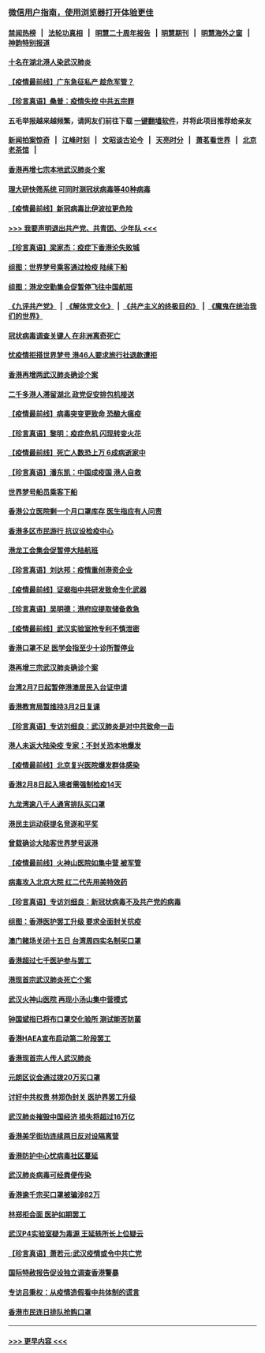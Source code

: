 ### [微信用户指南，使用浏览器打开体验更佳](https://github.com/gfw-breaker/banned-news1/blob/master/indexes/wechat-guide.md?t=0)
#### [禁闻热榜](热点新闻.md?t=0)  &nbsp;&nbsp;|&nbsp;&nbsp; [法轮功真相](https://github.com/gfw-breaker/truth/blob/master/README.md?t=0) &nbsp;&nbsp;|&nbsp;&nbsp; [明慧二十周年报告](https://github.com/gfw-breaker/mh-reports/blob/master/README.md?t=0) &nbsp;&nbsp;|&nbsp;&nbsp;[明慧期刊](https://github.com/gfw-breaker/mh-qikan) &nbsp;&nbsp;|&nbsp;&nbsp; [明慧海外之窗](https://github.com/gfw-breaker/mh-news/blob/master/README.md?t=0) &nbsp;&nbsp;|&nbsp;&nbsp; [神韵特别报道](https://github.com/gfw-breaker/mh-news/blob/master/shenyun.md?t=0)
#### [十名在湖北港人染武汉肺炎](../pages/nsc415/n11864807.md?t=02130955) 
#### [【疫情最前线】广东急征私产 趁危军管？](../pages/nsc415/n11864205.md?t=02130955) 
#### [【珍言真语】桑普：疫情失控 中共五宗罪](../pages/nsc415/n11864157.md?t=02130955) 
#### 五毛举报越来越频繁，请网友们前往下载 [一键翻墙软件](https://github.com/gfw-breaker/ssr-accounts)，并将此项目推荐给亲友
#### [新闻拍案惊奇](https://github.com/gfw-breaker/banned-news1/blob/master/pages/link4.md) &nbsp;&nbsp;|&nbsp;&nbsp; [江峰时刻](https://github.com/gfw-breaker/banned-news1/blob/master/pages/link4.md) &nbsp;&nbsp;|&nbsp;&nbsp; [文昭谈古论今](https://github.com/gfw-breaker/banned-news1/blob/master/pages/link4.md) &nbsp;&nbsp;|&nbsp;&nbsp; [天亮时分](https://github.com/gfw-breaker/banned-news1/blob/master/pages/link4.md) &nbsp;&nbsp;|&nbsp;&nbsp; [萧茗看世界](https://github.com/gfw-breaker/banned-news1/blob/master/pages/link4.md) &nbsp;&nbsp;|&nbsp;&nbsp; [北京老茶馆](https://github.com/gfw-breaker/banned-news1/blob/master/pages/link4.md) &nbsp;&nbsp;|&nbsp;&nbsp; 
#### [香港再增七宗本地武汉肺炎个案](../pages/nsc415/n11862405.md?t=02130955) 
#### [理大研快筛系统 可同时测冠状病毒等40种病毒](../pages/nsc415/n11862376.md?t=02130955) 
#### [【疫情最前线】新冠病毒比伊波拉更危险](../pages/nsc415/n11862199.md?t=02130955) 
#### [>>> 我要声明退出共产党、共青团、少年队 <<<](https://github.com/begood0513/goodnews/blob/master/quit/letter.md) 
#### [【珍言真语】梁家杰：疫症下香港沦失败城](../pages/nsc415/n11861588.md?t=02130955) 
#### [组图：世界梦号乘客通过检疫 陆续下船](../pages/nsc415/n11858302.md?t=02130955) 
#### [组图：港龙空勤集会促暂停飞往中国航班](../pages/nsc415/n11858190.md?t=02130955) 
#### [《九评共产党》](https://github.com/begood0513/9ping.md/blob/master/README.md) &nbsp;|&nbsp; [《解体党文化》](../../../../jtdwh.md/blob/master/README.md)  &nbsp;|&nbsp; [《共产主义的终极目的》](../../../../gczydzjmd.md/blob/master/README.md) &nbsp;|&nbsp; [《魔鬼在统治我们的世界》](../../../../mgztzwmdsj.md/blob/master/README.md) 
#### [冠状病毒调查关键人 在非洲离奇死亡](../pages/nsc415/n11859798.md?t=02130955) 
#### [忧疫情拒搭世界梦号 港46人要求旅行社退款遭拒](../pages/nsc415/n11859849.md?t=02130955) 
#### [香港再增两武汉肺炎确诊个案](../pages/nsc415/n11859833.md?t=02130955) 
#### [二千多港人滞留湖北 政党促安排包机接送](../pages/nsc415/n11859831.md?t=02130955) 
#### [【疫情最前线】病毒突变更致命 恐酿大瘟疫](../pages/nsc415/n11859604.md?t=02130955) 
#### [【珍言真语】黎明：疫症危机 闪现转变火花](../pages/nsc415/n11859199.md?t=02130955) 
#### [【疫情最前线】死亡人数恐上万 6成病逝家中](../pages/nsc415/n11856687.md?t=02130955) 
#### [【珍言真语】潘东凯：中国成疫国 港人自救](../pages/nsc415/n11856962.md?t=02130955) 
#### [世界梦号船员乘客下船](../pages/nsc415/n11856883.md?t=02130955) 
#### [香港公立医院剩一个月口罩库存 医生指应有人问责](../pages/nsc415/n11856875.md?t=02130955) 
#### [香港多区市民游行 抗议设检疫中心](../pages/nsc415/n11856866.md?t=02130955) 
#### [港龙工会集会促暂停大陆航班](../pages/nsc415/n11856840.md?t=02130955) 
#### [【珍言真语】刘达邦：疫情重创港资企业](../pages/nsc415/n11854274.md?t=02130955) 
#### [【疫情最前线】证据指中共研发致命生化武器](../pages/nsc415/n11853087.md?t=02130955) 
#### [【珍言真语】吴明德：港府应提取储备救急](../pages/nsc415/n11852734.md?t=02130955) 
#### [【疫情最前线】武汉实验室抢专利不慎泄密](../pages/nsc415/n11850310.md?t=02130955) 
#### [香港口罩不足 医学会指至少十诊所暂停业](../pages/nsc415/n11850301.md?t=02130955) 
#### [港再增三宗武汉肺炎确诊个案](../pages/nsc415/n11850328.md?t=02130955) 
#### [台湾2月7日起暂停港澳居民入台证申请](../pages/nsc415/n11850304.md?t=02130955) 
#### [香港教育局暂维持3月2日复课](../pages/nsc415/n11850260.md?t=02130955) 
#### [【珍言真语】专访刘细良：武汉肺炎是对中共致命一击](../pages/nsc415/n11849934.md?t=02130955) 
#### [港人未返大陆染疫 专家：不封关恐本地爆发](../pages/nsc415/n11848021.md?t=02130955) 
#### [【疫情最前线】北京复兴医院爆发群体感染](../pages/nsc415/n11847626.md?t=02130955) 
#### [香港2月8日起入境者需强制检疫14天](../pages/nsc415/n11847658.md?t=02130955) 
#### [九龙湾逾八千人通宵排队买口罩](../pages/nsc415/n11847647.md?t=02130955) 
#### [港民主运动获提名竞逐和平奖](../pages/nsc415/n11847633.md?t=02130955) 
#### [曾载确诊大陆客世界梦号返港](../pages/nsc415/n11847608.md?t=02130955) 
#### [【疫情最前线】火神山医院如集中营 被军管](../pages/nsc415/n11847524.md?t=02130955) 
#### [病毒攻入北京大院 红二代先用美特效药](../pages/nsc415/n11847427.md?t=02130955) 
#### [【珍言真语】专访刘细良：新冠状病毒不及共产党的病毒](../pages/nsc415/n11847164.md?t=02130955) 
#### [组图：香港医护罢工升级 要求全面封关抗疫](../pages/nsc415/n11844107.md?t=02130955) 
#### [澳门赌场关闭十五日 台湾周四实名制买口罩](../pages/nsc415/n11845083.md?t=02130955) 
#### [香港超过七千医护参与罢工](../pages/nsc415/n11845051.md?t=02130955) 
#### [港现首宗武汉肺炎死亡个案](../pages/nsc415/n11844998.md?t=02130955) 
#### [武汉火神山医院 再现小汤山集中营模式](../pages/nsc415/n11844763.md?t=02130955) 
#### [钟国斌指已将布口罩交化验所 测试能否防菌](../pages/nsc415/n11842783.md?t=02130955) 
#### [香港HAEA宣布启动第二阶段罢工](../pages/nsc415/n11842723.md?t=02130955) 
#### [香港现首宗人传人武汉肺炎](../pages/nsc415/n11842766.md?t=02130955) 
#### [元朗区议会通过拨20万买口罩](../pages/nsc415/n11842754.md?t=02130955) 
#### [讨好中共权贵 林郑伪封关 医护界罢工升级](../pages/nsc415/n11842359.md?t=02130955) 
#### [武汉肺炎摧毁中国经济 损失将超过16万亿](../pages/nsc415/n11839723.md?t=02130955) 
#### [香港美孚街坊连续两日反对设隔离营](../pages/nsc415/n11839962.md?t=02130955) 
#### [香港防护中心忧病毒社区蔓延](../pages/nsc415/n11839933.md?t=02130955) 
#### [武汉肺炎病毒可经粪便传染](../pages/nsc415/n11839939.md?t=02130955) 
#### [香港逾千宗买口罩被骗涉82万](../pages/nsc415/n11839914.md?t=02130955) 
#### [林郑拒会面 医护如期罢工](../pages/nsc415/n11839892.md?t=02130955) 
#### [武汉P4实验室疑为毒源 王延轶所长上位疑云](../pages/nsc415/n11835543.md?t=02130955) 
#### [【珍言真语】萧若元:武汉疫情或令中共亡党](../pages/nsc415/n11829394.md?t=02130955) 
#### [国际特赦报告促设独立调查香港警暴](../pages/nsc415/n11833845.md?t=02130955) 
#### [专访吕秉权：从疫情造假看中共体制的谎言](../pages/nsc415/n11833813.md?t=02130955) 
#### [香港市民连日排队抢购口罩](../pages/nsc415/n11833794.md?t=02130955) 

----
#### [ >>> 更早内容 <<< ](../indexes/nsc415-earlier.md)
